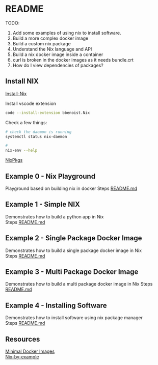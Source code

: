# README

TODO:
1) Add some examples of using nix to install software.  
1) Build a more complex docker image
1) Build a custom nix package
1) Understand the Nix language and API
1) Build a nix docker image inside a container
1) curl is broken in the docker images as it needs bundle.crt
1) How do I view dependencies of packages? 

## Install NIX

[Install-Nix](https://nixos.org/guides/install-nix.html)

Install vscode extension
```sh
code --install-extension bbenoist.Nix
```

Check a few things:

```sh
# check the daemon is running
systemctl status nix-daemon

# 
nix-env --help
```

[NixPkgs](https://github.com/nixos/nixpkgs)  

## Example 0 - Nix Playground
Playground based on building nix in docker
Steps [README.md](./00_playground/README.md)   

## Example 1 - Simple NIX
Demonstrates how to build a python app in Nix  
Steps [README.md](./01_simple_python/README.md)   

## Example 2 - Single Package Docker Image
Demonstrates how to build a single package docker image in Nix  
Steps [README.md](./02_single_package_docker/README.md)   

## Example 3 - Multi Package Docker Image
Demonstrates how to build a multi package docker image in Nix
Steps [README.md](./03_multi_package_docker/README.md)   

## Example 4 - Installing Software
Demonstrates how to install software using nix package manager  
Steps [README.md](./04_instaling_software/README.md)   


## Resources

[Minimal Docker Images](https://jpetazzo.github.io/2020/04/01/quest-minimal-docker-images-part-3/)  
[Nix-by-example](https://medium.com/@MrJamesFisher/nix-by-example-a0063a1a4c55)  
  
